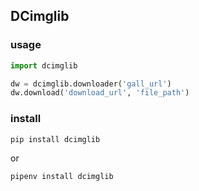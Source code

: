 ## DCimglib

### usage
```python
import dcimglib

dw = dcimglib.downloader('gall_url')
dw.download('download_url', 'file_path')
```

### install
`pip install dcimglib`

or 

`pipenv install dcimglib`


